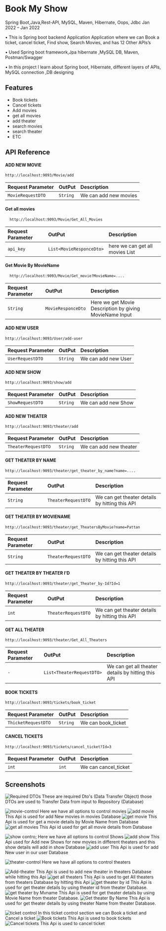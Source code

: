 
# Book My Show 

Spring Boot,Java,Rest-API, MySQL, Maven, Hibernate, Oops, Jdbc Jan 2022 – Jan 2022

• This is Spring boot backend Application Application where we can Book a ticket, cancel ticket, Find show, Search Movies, and has 12 Other APIs’s

• Used Spring boot framework,Jpa hibernate ,MySQL DB, Maven, Postman/Swagger

• In this project I learn about Spring boot, Hibernate, different layers of APIs, MySQL connection ,DB designing

## Features

- Book tickets 
- Cancel tickets
- Add movies 
- get all movies
- add theater 
- search movies
- search theater
- ETC



## API Reference


#### ADD NEW MOVIE 
```http
http://localhost:9093/Movie/add
```

| Request Parameter | OutPut     | Description                       |
| :-------- | :------- | :-------------------------------- |
| `MovieRequestDTO`      | `String`    | We can add new movies |



#### Get all movies

```http
  http://localhost:9093/Movie/Get_All_Movies
```

| Request Parameter | OutPut     | Description                |
| :-------- | :------- | :------------------------- |
| `api_key` | `List<MovieResponceDto>` | here we can get all movies List |

#### Get Movie By MovieName

```http
  http://localhost:9093/Movie/Get_movie?MovieName=....
```

| Request Parameter | OutPut     | Description                       |
| :-------- | :------- | :-------------------------------- |
| `String`      | `MovieResponceDto`    | Here we get Movie Description by giving  MovieName Input |



#### ADD NEW USER 
```http
http://localhost:9093/User/add-user
```

| Request Parameter | OutPut     | Description            |
| :-------- | :------- | :-------------------------------- |
| `UserRequestDTO`      | `String`    | We can add new User |



#### ADD NEW SHOW 
```http
http://localhost:9093/show/add
```

| Request Parameter | OutPut     | Description            |
| :-------- | :------- | :-------------------------------- |
| `ShowRequestDTO`      | `String`    | We can add new Show |



#### ADD NEW THEATER 
```http
http://localhost:9093/theater/add
```

| Request Parameter | OutPut     | Description            |
| :-------- | :------- | :-------------------------------- |
| `TheaterRequestDTO`      | `String`    | We can add new theater |


#### GET THEATER BY NAME 
```http
http://localhost:9093/theater/get_theater_by_name?name=....
```

| Request Parameter | OutPut     | Description            |
| :-------- | :------- | :-------------------------------- |
| `String`      | `TheaterRequestDTO`    | We can get theater details by hitting this API |


#### GET THEATER BY MOVIENAME 
```http
http://localhost:9093/theater/get_TheatersByMovie?name=Pattan
```

| Request Parameter | OutPut     | Description            |
| :-------- | :------- | :-------------------------------- |
| `String`      | `TheaterRequestDTO`    | We can get theater details by hitting this API |


#### GET THEATER BY THEATER I'D 
```http
http://localhost:9093/theater/get_Theater_by-Id?Id=1

```

| Request Parameter | OutPut     | Description            |
| :-------- | :------- | :-------------------------------- |
| `int`      | `TheaterRequestDTO`    | We can get theater details by hitting this API |


#### GET ALL THEATER
```http
http://localhost:9093/theater/Get_All_Theaters

```

| Request Parameter | OutPut     | Description            |
| :-------- | :------- | :-------------------------------- |
| `-`      | `List<TheaterRequestDTO>`    | We can get all theater details by hitting this API |


#### BOOK TICKETS 
```http
http://localhost:9093/tickets/book_ticket

```

| Request Parameter | OutPut     | Description            |
| :-------- | :------- | :-------------------------------- |
| `ThicketRequestDTO`      | `String`    | We can book_ticket |


#### CANCEL TICKETS 
```http
http://localhost:9093/tickets/cancel_ticket?Id=3

```

| Request Parameter | OutPut     | Description            |
| :-------- | :------- | :-------------------------------- |
| `int`      | `int`    | We can cancel_ticket |





## Screenshots
![Required DTOs](https://user-images.githubusercontent.com/105160327/217212094-6cb04843-b39d-4c68-bf13-8da9e3bd24a7.jpg)
These are required Dto's (Data Transfer Object) those DTOs are used to Transfer Data from input to Repository (Database)

![movie-control](https://user-images.githubusercontent.com/105160327/217212159-41a43ab4-825e-4726-bbe6-e2684189dca8.jpg)
Here we have all options to control movies
![add movie](https://user-images.githubusercontent.com/105160327/217212109-e114a5d0-0a0e-47e0-ace1-2daf5c20e950.jpg)
This Api is used for add New movies in movies Database
![get movie](https://user-images.githubusercontent.com/105160327/217212144-838c03f5-67f5-4e5b-9e2a-9494aee3ccc6.jpg)
This Api is used for get a movie details by Movie Name from Database
![get all movies](https://user-images.githubusercontent.com/105160327/217212139-82cc5b9d-8ec8-42dc-9ea1-653756f8eba6.jpg)
This Api id used for get all movie details  from Database


![show contro;](https://user-images.githubusercontent.com/105160327/217212100-7e8d78e1-0350-4a20-9e61-f38d220d02d2.jpg)
Here we have all options to control Shows
![add show](https://user-images.githubusercontent.com/105160327/217212115-6005949e-1608-4e80-a3e2-89faa376ba08.jpg)
This Api used for Add new Shows for new movies in different theaters and this show details will add in show Database
![add user](https://user-images.githubusercontent.com/105160327/217212119-65065b7e-a048-4c6f-87e2-49d5d27e52c9.jpg)
This Api is used for add New user in our user Database

![theater-control](https://user-images.githubusercontent.com/105160327/217212105-2ca54b98-4f2a-44a3-b496-5d027aa0bc84.jpg)
Here we have all options to control theaters

![Add-theater](https://user-images.githubusercontent.com/105160327/217212122-e9618517-0943-489a-a7a1-23ba0e495e89.jpg)
This Api is used to add new theater in theaters Database while hitting this Api
![get all theaters](https://user-images.githubusercontent.com/105160327/217212142-c010ce23-a3f6-4457-b67c-76d2af4184d8.jpg)
This Api is used to get All theaters from theaters Database by hitting this Api
![get theater by id](https://user-images.githubusercontent.com/105160327/217212147-639911e4-e552-497a-b7ad-be813123778c.jpg)
This Api is used for get theater details by using theater id from theater Database.
![get theater by Mvname](https://user-images.githubusercontent.com/105160327/217212149-d65b18b8-609a-4883-9b2a-d95af6b753fa.jpg)
This Api is used for get theater details by using Movie Name from theater Database.
![Get theater By Name](https://user-images.githubusercontent.com/105160327/217212155-11be0bb1-baca-4ee6-8f82-53e5f48f081d.jpg)
This Api is used for get theater details by using theater Name from theater Database.

![ticket control ](https://user-images.githubusercontent.com/105160327/217212108-6ec62d1d-8d9e-4333-b420-fee4afb7bad1.jpg)
In this ticket control section we can Book a ticket and Cancel a ticket
![Book tickets ](https://user-images.githubusercontent.com/105160327/217212130-bbb878d1-6b24-4c95-ab51-c04a04103bd1.jpg)
This Api is used to book tickets 
![Cancel tickets](https://user-images.githubusercontent.com/105160327/217212135-ec4cba53-f483-45a9-af3d-43298e452eb0.jpg)
This Api is used to cancel ticket 


